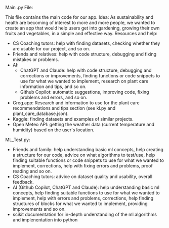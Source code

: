 Main .py File:

This file contains the main code for our app.
Idea: As sustainability and health are becoming of interest to more and more people, we wanted to create an app that would help users get into gardening, growing their own fruits and vegetables, in a simple and effective way.
Resources and help:
- CS Coaching tutors: help with finding datasets, checking whether they are usable for our project, and so on.
- Friends and relatives: help with code structure, debugging and fixing mistakes or problems.
- AI:
  - ChatGPT and Claude: help with code structure, debugging and corrections or improvements, finding functions or code snippets to use for what we wanted to implement, research on plant care information and tips, and so on.
  - Github Copilot: automatic suggestions, improving code, fixing problems and errors, and so on.
- Greg.app: Research and information to use for the plant care recommendations and tips section (see kl.py and plant_care_database.json).
- Kaggle: finding datasets and examples of similar projects.
- Open Meteo API: getting the weather data (current temperature and humidity) based on the user's location.

ML_Test.py:
- Friends and family: help understanding basic ml concepts, help creating a structure for our code, advice on what 
algorithms to test/use, help finding suitable functions or code snippets to use for what we wanted to implement, 
corrections, help with fixing errors and problems, proof reading and so on.
- CS Coaching tutors: advice on dataset quality and usability, overall feedback.
- AI (Github Copilot, ChatGPT and Claude): help understanding basic ml concepts, help finding suitable functions to 
use for what we wanted to implement, help with errors and problems, corrections, help finding structures of blocks 
for what we wanted to implement, providing improvements and so on.
- scikit documentation for in-depth understanding of the ml algorithms and implenentation into python
